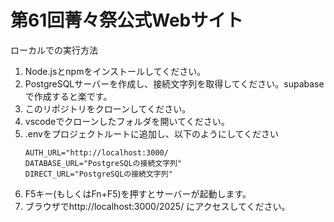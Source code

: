 # 第61回菁々祭公式Webサイト

ローカルでの実行方法

1. Node.jsとnpmをインストールしてください。
2. PostgreSQLサーバーを作成し、接続文字列を取得してください。supabaseで作成すると楽です。
3. このリポジトリをクローンしてください。
4. vscodeでクローンしたフォルダを開いてください。
5. .envをプロジェクトルートに追加し、以下のようにしてください
    ```
    AUTH_URL="http://localhost:3000/
    DATABASE_URL="PostgreSQLの接続文字列"
    DIRECT_URL="PostgreSQLの接続文字列"
    ```
6. F5キー(もしくはFn+F5)を押すとサーバーが起動します。
7. ブラウザでhttp://localhost:3000/2025/ にアクセスしてください。
